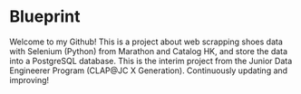 # Blueprint
Welcome to my Github! This is a project about web scrapping shoes data with Selenium (Python) from Marathon and Catalog HK, and store the data into a PostgreSQL database. This is the interim project from the Junior Data Engineerer Program (CLAP@JC X Generation). Continuously updating and improving!
